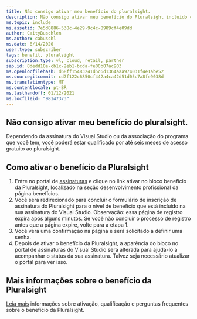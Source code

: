 ```yaml
---
title: Não consigo ativar meu benefício do pluralsight.
description: Não consigo ativar meu benefício do Pluralsight incluído com minha assinatura do Visual Studio?
ms.topic: include
ms.assetid: 7e5d8886-538c-4e29-9c4c-8989cf4e09dd
author: CaityBuschlen
ms.author: cabuschl
ms.date: 8/14/2020
user.type: subscriber
tags: benefit, pluralsight
subscription.type: vl, cloud, retail, partner
sap.id: 8dedd10e-cb1c-2eb1-bcda-fe00b07ac903
ms.openlocfilehash: d68ff15483241d5c6d1364aaa974031f4e1abe52
ms.sourcegitcommit: cd7f122c6850cf442a4ca42d51d05c7a8fe9038d
ms.translationtype: MT
ms.contentlocale: pt-BR
ms.lasthandoff: 01/12/2021
ms.locfileid: "98147373"
---
```

## <a name="im-unable-to-activate-my-pluralsight-benefit"></a>Não consigo ativar meu benefício do pluralsight.

Dependendo da assinatura do Visual Studio ou da associação do programa que você tem, você poderá estar qualificado por até seis meses de acesso gratuito ao pluralsight.  

## <a name="how-to-activate-your-pluralsight-benefit"></a>Como ativar o benefício da Pluralsight
  
1. Entre no portal de [assinaturas](https://my.visualstudio.com/benefits) e clique no link ativar no bloco benefício da Pluralsight, localizado na seção desenvolvimento profissional da página benefícios. 
1. Você será redirecionado para concluir o formulário de inscrição de assinatura do Pluralsight para o nível de benefício que está incluído na sua assinatura do Visual Studio. Observação: essa página de registro expira após alguns minutos. Se você não concluir o processo de registro antes que a página expire, volte para a etapa 1. 
1. Você verá uma confirmação na página e será solicitado a definir uma senha. 
1. Depois de ativar o benefício da Pluralsight, a aparência do bloco no portal de assinaturas do Visual Studio será alterada para ajudá-lo a acompanhar o status da sua assinatura. Talvez seja necessário atualizar o portal para ver isso. 

## <a name="more-information-about-the-pluralsight-benefit"></a>Mais informações sobre o benefício da Pluralsight

[Leia mais](https://docs.microsoft.com/visualstudio/subscriptions/vs-pluralsight) informações sobre ativação, qualificação e perguntas frequentes sobre o benefício da Pluralsight.  